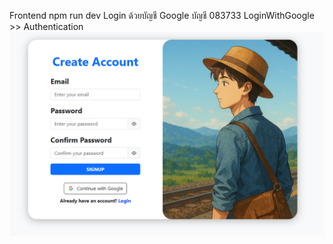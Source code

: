 Frontend  npm run dev
Login ด้วยบัญชี Google   บัญชี 083733   LoginWithGoogle  >> Authentication
![รูปหน้า Login](./image.png)